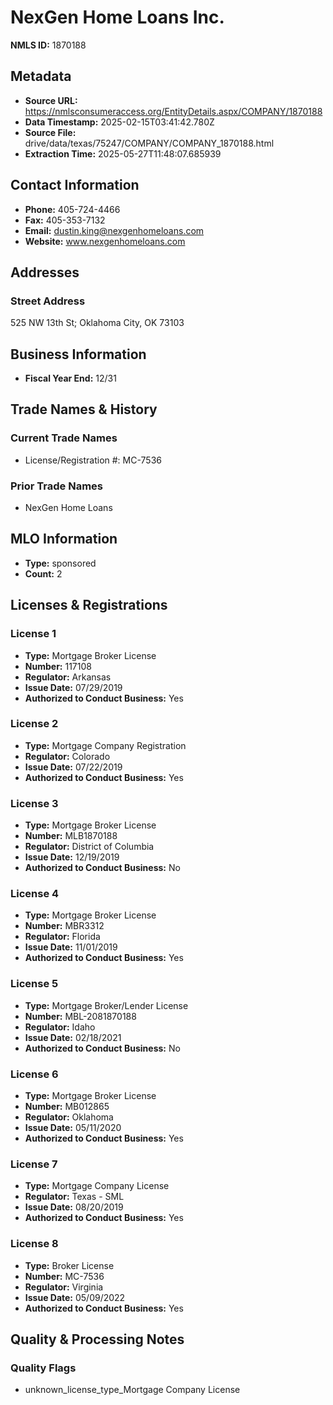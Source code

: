 # NexGen Home Loans Inc.

**NMLS ID:** 1870188

## Metadata
- **Source URL:** https://nmlsconsumeraccess.org/EntityDetails.aspx/COMPANY/1870188
- **Data Timestamp:** 2025-02-15T03:41:42.780Z
- **Source File:** drive/data/texas/75247/COMPANY/COMPANY_1870188.html
- **Extraction Time:** 2025-05-27T11:48:07.685939

## Contact Information
- **Phone:** 405-724-4466
- **Fax:** 405-353-7132
- **Email:** dustin.king@nexgenhomeloans.com
- **Website:** www.nexgenhomeloans.com

## Addresses
### Street Address
525 NW 13th St; Oklahoma City, OK 73103

## Business Information
- **Fiscal Year End:** 12/31

## Trade Names & History
### Current Trade Names
- License/Registration #: MC-7536

### Prior Trade Names
- NexGen Home Loans

## MLO Information
- **Type:** sponsored
- **Count:** 2

## Licenses & Registrations

### License 1
- **Type:** Mortgage Broker License
- **Number:** 117108
- **Regulator:** Arkansas
- **Issue Date:** 07/29/2019
- **Authorized to Conduct Business:** Yes

### License 2
- **Type:** Mortgage Company Registration
- **Regulator:** Colorado
- **Issue Date:** 07/22/2019
- **Authorized to Conduct Business:** Yes

### License 3
- **Type:** Mortgage Broker License
- **Number:** MLB1870188
- **Regulator:** District of Columbia
- **Issue Date:** 12/19/2019
- **Authorized to Conduct Business:** No

### License 4
- **Type:** Mortgage Broker License
- **Number:** MBR3312
- **Regulator:** Florida
- **Issue Date:** 11/01/2019
- **Authorized to Conduct Business:** Yes

### License 5
- **Type:** Mortgage Broker/Lender License
- **Number:** MBL-2081870188
- **Regulator:** Idaho
- **Issue Date:** 02/18/2021
- **Authorized to Conduct Business:** No

### License 6
- **Type:** Mortgage Broker License
- **Number:** MB012865
- **Regulator:** Oklahoma
- **Issue Date:** 05/11/2020
- **Authorized to Conduct Business:** Yes

### License 7
- **Type:** Mortgage Company License
- **Regulator:** Texas - SML
- **Issue Date:** 08/20/2019
- **Authorized to Conduct Business:** Yes

### License 8
- **Type:** Broker License
- **Number:** MC-7536
- **Regulator:** Virginia
- **Issue Date:** 05/09/2022
- **Authorized to Conduct Business:** Yes

## Quality & Processing Notes
### Quality Flags
- unknown_license_type_Mortgage Company License
